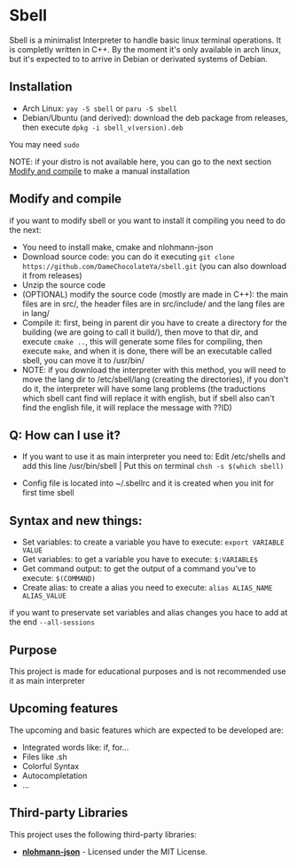 # Sbell

Sbell is a minimalist Interpreter to handle basic linux terminal operations. It is completly written in C++. By the moment it's only available in arch linux, but it's expected to to arrive in Debian or derivated systems of Debian.

## Installation

* Arch Linux: `yay -S sbell` or `paru -S sbell`
* Debian/Ubuntu (and derived): download the deb package from releases, then execute `dpkg -i sbell_v(version).deb`

You may need `sudo`

NOTE: if your distro is not available here, you can go to the next section [Modify and compile](#modify-and-compile) to make a manual installation

## Modify and compile
if you want to modify sbell or you want to install it compiling you need to do the next:

* You need to install make, cmake and nlohmann-json
* Download source code: you can do it executing `git clone https://github.com/DameChocolateYa/sbell.git` (you can also download it from releases)
* Unzip the source code
* (OPTIONAL) modify the source code (mostly are made in C++): the main files are in src/, the header files are in src/include/ and the lang files are in lang/
* Compile it: first, being in parent dir you have to create a directory for the building (we are going to call it build/), then move to that dir, and execute `cmake ..`, this will generate some files for compiling, then execute `make`, and when it is done, there will be an executable called sbell, you can move it to /usr/bin/
* NOTE: if you download the interpreter with this method, you will need to move the lang dir to /etc/sbell/lang (creating the directories), if you don't do it, the interpreter will have some lang problems (the traductions which sbell cant find will replace it with english, but if sbell also can't find the english file, it will replace the message with ??ID)

## Q: How can I use it?

* If you want to use it as main interpreter you need to: Edit /etc/shells and add this line /usr/bin/sbell | Put this on terminal `chsh -s $(which sbell)`

* Config file is located into ~/.sbellrc and it is created when you init for first time sbell

## Syntax and new things:

* Set variables: to create a variable you have to execute: `export VARIABLE VALUE`
* Get variables: to get a variable you have to execute: `$:VARIABLE$`
* Get command output: to get the output of a command you've to execute: `$(COMMAND)`
* Create alias: to create a alias you need to execute: `alias ALIAS_NAME ALIAS_VALUE`

if you want to preservate set variables and alias changes you hace to add at the end `--all-sessions`

## Purpose

This project is made for educational purposes and is not recommended use it as main interpreter

## Upcoming features

The upcoming and basic features which are expected to be developed are:
 
* Integrated words like: if, for...
* Files like .sh
* Colorful Syntax
* Autocompletation
* ...

## Third-party Libraries

This project uses the following third-party libraries:

- **[nlohmann-json](https://github.com/nlohmann/json)** - Licensed under the MIT License.
